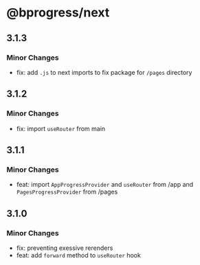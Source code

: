 # @bprogress/next

## 3.1.3

### Minor Changes

- fix: add `.js` to next imports to fix package for `/pages` directory

## 3.1.2

### Minor Changes

- fix: import `useRouter` from main

## 3.1.1

### Minor Changes

- feat: import `AppProgressProvider` and `useRouter` from /app and `PagesProgressProvider` from /pages

## 3.1.0

### Minor Changes

- fix: preventing exessive rerenders
- feat: add `forward` method to `useRouter` hook
